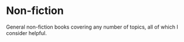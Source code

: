 # Non-fiction

General non-fiction books covering any number of topics, all of which I consider helpful.

